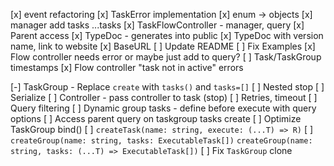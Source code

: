 [x] event refactoring
[x] TaskError implementation
[x] enum -> objects
[x] manager add tasks ...tasks
[x] TaskFlowController - manager, query
[x] Parent access
[x] TypeDoc - generates into public
[x] TypeDoc with version name, link to website
[x] BaseURL
[ ] Update README
[ ] Fix Examples
[x] Flow controller needs error or maybe just add to query?
[ ] Task/TaskGroup timestamps
[x] Flow controller "task not in active" errors

[-] TaskGroup - Replace `create` with `tasks()` and `tasks=[]`
[ ] Nested stop
[ ] Serialize
[ ] Controller - pass controller to task (stop)
[ ] Retries, timeout
[ ] Query filtering
[ ] Dynamic group tasks - define before execute with query options
[ ] Access parent query on taskgroup tasks create
[ ] Optimize TaskGroup bind()
[ ] `createTask(name: string, execute: (...T) => R)`
[ ] `createGroup(name: string, tasks: ExecutableTask[])` `createGroup(name: string, tasks: (...T) => ExecutableTask[])`
[ ] Fix `TaskGroup` clone
